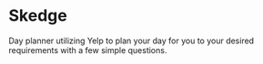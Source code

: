 # Skedge
Day planner utilizing Yelp to plan your day for you to your desired requirements with a few simple questions.
